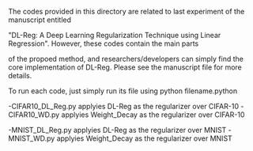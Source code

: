 The codes provided in this directory are related to last experiment of the manuscript entitled 

"DL-Reg: A Deep Learning Regularization Technique using Linear Regression". However, these codes contain the main parts

of the propoed method, and researchers/developers can simply find the core implementation of DL-Reg. Please see the manuscript file for more details.


To run each code, just simply run its file using python filename.python

-CIFAR10_DL_Reg.py applyies DL-Reg as the regularizer over CIFAR-10
-CIFAR10_WD.py applyies Weight_Decay as the regularizer over CIFAR-10

-MNIST_DL_Reg.py applyies DL-Reg as the regularizer over MNIST
-MNIST_WD.py applyies Weight_Decay as the regularizer over MNIST

